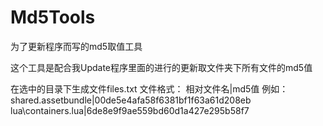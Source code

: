 # Md5Tools
为了更新程序而写的md5取值工具

这个工具是配合我Update程序里面的进行的更新取文件夹下所有文件的md5值

在选中的目录下生成文件files.txt
文件格式：
相对文件名|md5值
例如：
shared.assetbundle|00de5e4afa58f6381bf1f63a61d208eb
lua\containers.lua|6de8e9f9ae559bd60d1a427e295b58f7
